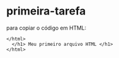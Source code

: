 # primeira-tarefa
para copiar o código em HTML:

```
</html>
  </h1> Meu primeiro arquivo HTML </h1>
</html>
```
